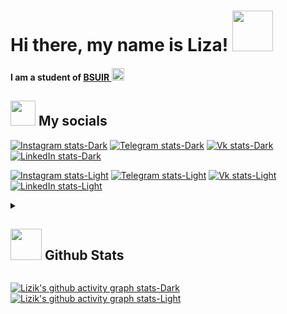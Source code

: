 # Hi there, my name is Liza! <img src="https://media.giphy.com/media/mGcNjsfWAjY5AEZNw6/giphy.gif" width="65">
#### I am a student of <a href="https://www.bsuir.by/">BSUIR  </a><img src="https://media.giphy.com/media/fYSnHlufseco8Fh93Z/giphy.gif" width="20">

## <img src="https://media.giphy.com/media/LnQjpWaON8nhr21vNW/giphy.gif" width="40"> My socials
[![Instagram stats-Dark](https://img.shields.io/badge/-Instagram-090909?style=for-the-badge&logo=instagram&logoColor=B4068E#gh-dark-mode-only)](https://www.instagram.com/li.za.123/#gh-dark-mode-only)
[![Telegram stats-Dark](https://img.shields.io/badge/-Telegram-090909?style=for-the-badge&logo=telegram&logoColor=27A0D9#gh-dark-mode-only)](https://t.me/lizik_2707#gh-dark-mode-only)
[![Vk stats-Dark](https://img.shields.io/badge/-Vk-090909?style=for-the-badge&logo=Vk&logoColor=4F7DB0#gh-dark-mode-only)](https://vk.com/id732241148#gh-dark-mode-only)
[![LinkedIn stats-Dark](https://img.shields.io/badge/-LinkedIn-090909?style=for-the-badge&logo=LinkedIn&logoColor=3399CC#gh-dark-mode-only)](https://www.linkedin.com/in/елизавета-сучёк-1b08b0337#gh-dark-mode-only)

[![Instagram stats-Light](https://img.shields.io/badge/-Instagram-FFF?style=for-the-badge&logo=instagram&logoColor=B4068E#gh-light-mode-only)](https://www.instagram.com/li.za.123/#gh-light-mode-only)
[![Telegram stats-Light](https://img.shields.io/badge/-Telegram-FFF?style=for-the-badge&logo=telegram&logoColor=27A0D9#gh-light-mode-only)](https://t.me/lizik_2707#gh-light-mode-only)
[![Vk stats-Light](https://img.shields.io/badge/-Vk-FFF?style=for-the-badge&logo=Vk&logoColor=4F7DB0#gh-light-mode-only)](https://vk.com/id732241148#gh-light-mode-only)
[![LinkedIn stats-Light](https://img.shields.io/badge/-LinkedIn-FFF?style=for-the-badge&logo=LinkedIn&logoColor=3399CC#gh-light-mode-only)](https://www.linkedin.com/in/елизавета-сучёк-1b08b0337#gh-light-mode-only)

<details>
 <summary> <h2> <img src="https://media.giphy.com/media/VgCDAzcKvsR6OM0uWg/giphy.gif" width="50"> Github Stats </h2> </summary>
 
[![Lizik's GitHub stats-Dark](https://github-readme-stats.vercel.app/api?username=Elizavett-a&show_icons=true&theme=dracula#gh-dark-mode-only)](https://github.com/Lizik52/github-readme-stats#gh-dark-mode-only)
[![Lizik's GitHub stats-Light](https://github-readme-stats.vercel.app/api?username=Elizavett-a&show_icons=true&theme=default#gh-light-mode-only)](https://github.com/Lizik52/github-readme-stats#gh-light-mode-only)

[![Lizik stats-Dark](https://github-profile-trophy.vercel.app/?username=Elizavett-a&theme=onedark#gh-dark-mode-only)](https://github.com/Lizik52/github-profile-trophy#gh-dark-mode-only)
[![Lizik stats-Light](https://github-profile-trophy.vercel.app/?username=Elizavett-a&theme=default#gh-light-mode-only)](https://github.com/Lizik52/github-profile-trophy#gh-light-mode-only)

</details>

[![Lizik's github activity graph stats-Dark](https://github-readme-activity-graph.vercel.app/graph?username=Elizavett-a&theme=dracula#gh-dark-mode-only)](https://github.com/Lizik52/github-readme-activity-graph#gh-dark-mode-only)
[![Lizik's github activity graph stats-Light](https://github-readme-activity-graph.vercel.app/graph?username=Elizavett-a&theme=github-light#gh-light-mode-only)](https://github.com/Lizik52/github-readme-activity-graph#gh-light-mode-only)

<!--<p align="center">
  <img src="https://komarev.com/ghpvc/?username=Elizavett-a" alt="Lizik" />
  
</p>-->
